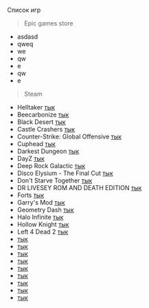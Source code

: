 Список игр

>Epic games store
+ asdasd
+ qweq
+ we
+ qw
+ e
+ qw
+ e

>Steam
+ Helltaker [тык](https://store.steampowered.com/app/1289310/Helltaker/)
+ Beecarbonize [тык](https://store.steampowered.com/app/2486750/Beecarbonize/)
+ Black Desert [тык](https://store.steampowered.com/app/582660/Black_Desert/)
+ Castle Crashers [тык](https://store.steampowered.com/app/204360/Castle_Crashers/)
+ Counter-Strike: Global Offensive [тык](https://store.steampowered.com/app/730/CounterStrike_Global_Offensive/)
+ Cuphead [тык](https://store.steampowered.com/app/268910/Cuphead/)
+ Darkest Dungeon [тык](https://store.steampowered.com/app/262060/Darkest_Dungeon/)
+ DayZ [тык](https://store.steampowered.com/app/221100/DayZ/)
+ Deep Rock Galactic [тык](https://store.steampowered.com/app/548430/Deep_Rock_Galactic/)
+ Disco Elysium - The Final Cut [тык](https://store.steampowered.com/app/632470/Disco_Elysium__The_Final_Cut/)
+ Don't Starve Together [тык](https://store.steampowered.com/app/322330/Dont_Starve_Together/)
+ DR LIVESEY ROM AND DEATH EDITION [тык](https://store.steampowered.com/app/2181930/DR_LIVESEY_ROM_AND_DEATH_EDITION/)
+ Forts [тык](https://store.steampowered.com/app/410900/Forts/)
+ Garry's Mod [тык](https://store.steampowered.com/app/4000/Garrys_Mod/)
+ Geometry Dash [тык](https://store.steampowered.com/app/322170/Geometry_Dash/)
+ Halo Infinite [тык](https://store.steampowered.com/app/1240440/Halo_Infinite/)
+ Hollow Knight [тык](https://store.steampowered.com/app/367520/Hollow_Knight/)
+ Left 4 Dead 2 [тык](https://store.steampowered.com/app/550/Left_4_Dead_2/)
+ [тык]()
+ [тык]() 
+ [тык]()
+ [тык]()
+ [тык]()
+ [тык]()
+ [тык]()
+ [тык]()
+ [тык]()


